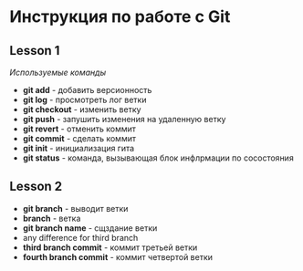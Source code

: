 # **Инструкция по работе с Git**
## Lesson 1
*Используемые команды*
- **git add** - добавить версионность
- **git log** - просмотреть лог ветки
- **git checkout** - изменить ветку
- **git push** - запушить изменения на удаленную ветку
- **git revert** - отменить коммит
- **git commit** - сделать коммит
- **git init** - инициализация гита
- **git status** - команда, вызывающая блок инфлрмации по сосостояния

## Lesson 2

- **git branch** - выводит ветки
- **branch** - ветка
- **git branch name** - сщздание ветки
- any difference for third branch
- **third branch commit** - коммит третьей ветки
- **fourth branch commit** - коммит четвертой ветки
